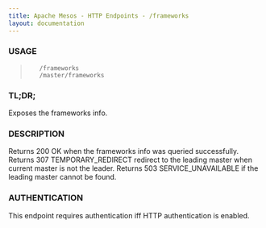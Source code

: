 ```yaml
---
title: Apache Mesos - HTTP Endpoints - /frameworks
layout: documentation
---
```

<!--- This is an automatically generated file. DO NOT EDIT! --->

### USAGE ###
>        /frameworks
>        /master/frameworks

### TL;DR; ###
Exposes the frameworks info.

### DESCRIPTION ###
Returns 200 OK when the frameworks info was queried successfully.
Returns 307 TEMPORARY_REDIRECT redirect to the leading master when
current master is not the leader.
Returns 503 SERVICE_UNAVAILABLE if the leading master cannot be
found.


### AUTHENTICATION ###
This endpoint requires authentication iff HTTP authentication is
enabled.